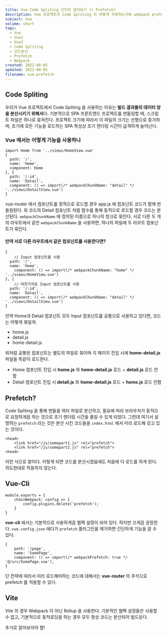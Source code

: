 ```yaml
---
title: Vue Code Spliting 간단히 알아보기 (+ Prefetch)
description: Vue 프로젝트의 Code Spliting 이 어떻게 작동하는지와 webpack prefetch 옵션 에 대해서 간략한 설명.
subject: Vue
volume: short
tags: 
  - Vue
  - Vue2
  - Vue3
  - Code Spliting
  - 코드분산
  - Prefetch
  - Webpack
created: 2022-08-05
updated: 2022-08-05
filename: vue-prefetch
---
```


## Code Spliting

우리가 Vue 프로젝트에서 Code Spliting 을 사용하는 이유는 **빌드 결과물의 데이터 양을 분산시키기 위해서**다. 기본적으로 SPA 프론트엔드 프로젝트를 번들링할 때, 스크립트 파일은 하나로 뭉쳐진다. 프로젝트 크기에 따라서 이 파일의 크기는 선형으로 증가하며, 초기에 모든 기능을 로드하는 SPA 특성상 초기 렌더링 시간이 급격하게 늘어난다.

### Vue 에서는 어떻게 기능을 사용하나

```tsx
import Home from '../views/HomeView.vue'
{
  path: '/',
  name: 'Home',
  component: Home
}, {
  path: '/:id',
  name: 'Datail',
  component: () => import(/* webpackChunkName: "detail" */ '../views/DetailView.vue')
}
```

vue-router 에서 컴포넌트를 정적으로 로드할 경우 app.js 에 컴포넌트 코드가 함께 번들링된다. 위 코드의 Detail 컴포넌트 처럼 함수를 통해 동적으로 로드할 경우 코드는 분산된다. `webpackChunkName` 에 정의된 이름으로 하나의 청크로 묶인다. 서로 다른 두 개의 라우트에서 같은 `webpackChunkName` 을 사용하면, 하나의 파일에 두 라우트 컴포넌트가 묶인다.

#### 만약 서로 다른 라우트에서 같은 컴포넌트를 사용한다면?

```tsx
{
	// Input 컴포넌트를 사용
  path: '/',
  name: 'Home',
	component: () => import(/* webpackChunkName: "home" */ '../views/HomeView.vue')
}, {
	// 마찬가지로 Input 컴포넌트를 사용
  path: '/:id',
  name: 'Datail',
  component: () => import(/* webpackChunkName: "detail" */ '../views/DetailView.vue')
}
```

만약 Home과 Detail 컴포넌트 모두 Input 컴포넌트를 공통으로 사용하고 있다면, 코드는 어떻게 묶일까.

- home.js
- detail.js
- home-detail.js

위처럼 공통된 컴포넌트는 별도의 파일로 묶이며 각 페이지 진입 시에 **home-detail.js** 파일을 똑같이 로드한다.

- Home 컴포넌트 진입 시 **home.js** 와 **home-detail.js** 로드 + **detail.js** 로드 안함
- Detail 컴포넌트 진입 시 **detail.js** 와 **home-detail.js** 로드 + **home.js** 로드 안함

## Prefetch?

Code Spliting 을 통해 번들을 여러 파일로 분산하고, 필요에 따라 브라우저가 동적으로 요청하게끔 하는 것으로 초기 렌더링 시간을 줄일 수 있게 되었다. 그런데 여기서 설명하는 `prefetch` 라는 것은 분산 시킨 코드들을 `index.html` 에서 미리 로드해 갖고 있는 것이다. 

```tsx
<head>
	<link href="/js/somepart1.js" rel="prefetch">
	<link href="/js/somepart2.js" rel="prefetch">
<head>
```

이런 식으로 말이다. 이렇게 되면 코드를 분산시켰음에도 처음에 다 로드를 하게 된다. 의도한대로 작동하지 않는다. 

## Vue-Cli

```tsx
module.exports = {
	chainWebpack: config => {
		config.plugins.delete('prefetch');
	}
}
```

**vue-cli** 에서는 기본적으로 사용하게끔 웹팩 설정이 되어 있다. 하지만 끄게끔 권장한다. `vue.config.json` 에다가 `prefetch` 플러그인을 제거하면 간단하게 기능을 끌 수 있다.

```tsx
{
	path: '/page',
	name: 'SomePage',
	component: () => import(/* webpackPrefetch: true */ '@/src/SomePage.vue'),
}
```

단 전략에 따라서 미리 로드해야하는 코드에 대해서는 **vue-router** 의 주석으로 prefetch 를 적용할 수 있다.

## Vite

Vite 의 경우 Webpack 이 아닌 Rollup 을 사용한다. 기본적인 웹팩 설정들은 사용할 수 없고, 기본적으로 동적로딩을 하는 경우 모두 항상 코드는 분산되어 빌드된다.

추가로 알아보아야 함!
